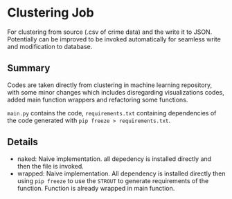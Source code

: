 # Clustering Job

For clustering from source (.csv of crime data) and the write it to JSON. Potentially can be improved to be invoked automatically for seamless write and modification to database.

## Summary

Codes are taken directly from clustering in machine learning repository, with some minor changes which includes disregarding visualizations codes, added main function wrappers and refactoring some functions.

`main.py` contains the code, `requirements.txt` containing dependencies of the code generated with `pip freeze > requirements.txt`.

## Details

- naked: Naive implementation. all depedency is installed directly and then the file is invoked.
- wrapped: Naive implementation. All dependency is installed directly then using `pip freeze` to use the `STROUT` to generate requirements of the function. Function is already wrapped in main function.